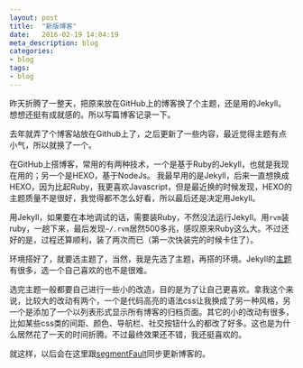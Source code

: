 ```yaml
---
layout: post
title:  "新版博客"
date:   2016-02-19 14:04:19
meta_description: blog
categories:
- blog
tags:
- blog
---
```



昨天折腾了一整天，把原来放在GitHub上的博客换了个主题，还是用的Jekyll。想想还挺有成就感的。所以写篇博客记录一下。

去年就弄了个博客站放在Github上了，之后更新了一些内容，最近觉得主题有点小气，所以就换了一个。

在GitHub上搭博客，常用的有两种技术，一个是基于Ruby的Jekyll，也就是我现在用的；另一个是HEXO，基于NodeJs。
我最早用的是Jekyll，后来一直想换成HEXO，因为比起Ruby，我更喜欢Javascript，但是最近换的时候发现，HEXO的主题质量不是很好，我觉得都不怎么好看，所以最后还是决定用Jekyll。

用Jekyll，如果要在本地调试的话，需要装Ruby，不然没法运行Jekyll。用`rvm`装ruby，一趟下来，最后发现`~/.rvm`居然500多兆，感叹原来Ruby这么大。不过还好的是，过程还算顺利，装了两次而已（第一次快装完的时候卡住了）。

环境搭好了，就要选主题了，当然，我是先选了主题，再搭的环境。Jekyll的[主题][theme]有很多，选一个自己喜欢的也不是很难。

选完主题一般都要自己进行一些小的改造，目的是为了让自己更喜欢。拿我这个来说，比较大的改动有两个，一个是代码高亮的语法css让我换成了另一种风格，另一个是添加了一个以列表形式显示所有博客的归档页面。其它的小的改动有很多，比如某些css类的间距、颜色、导航栏、社交按钮什么的都改了好多。这也是为什么居然花了一天的时间折腾。不过最终效果还不错，我还挺喜欢的。

就这样，以后会在这里跟[segmentFault][sf]同步更新博客的。


[theme]: http://jekyllthemes.org/
[sf]: https://segmentfault.com/u/er3456qi